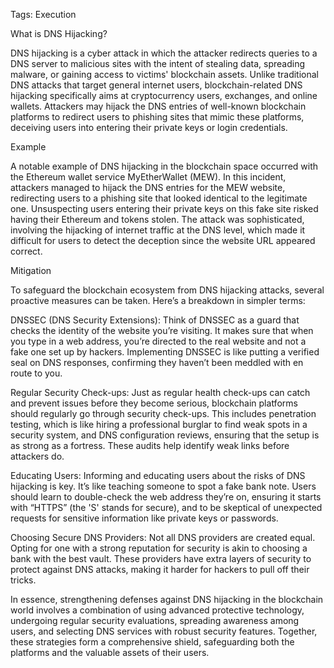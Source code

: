 Tags: Execution

What is DNS Hijacking?

DNS hijacking is a cyber attack in which the attacker redirects queries to a DNS server to malicious sites with the intent of stealing data, spreading malware, or gaining access to victims' blockchain assets. Unlike traditional DNS attacks that target general internet users, blockchain-related DNS hijacking specifically aims at cryptocurrency users, exchanges, and online wallets. Attackers may hijack the DNS entries of well-known blockchain platforms to redirect users to phishing sites that mimic these platforms, deceiving users into entering their private keys or login credentials.

Example

A notable example of DNS hijacking in the blockchain space occurred with the Ethereum wallet service MyEtherWallet (MEW). In this incident, attackers managed to hijack the DNS entries for the MEW website, redirecting users to a phishing site that looked identical to the legitimate one. Unsuspecting users entering their private keys on this fake site risked having their Ethereum and tokens stolen. The attack was sophisticated, involving the hijacking of internet traffic at the DNS level, which made it difficult for users to detect the deception since the website URL appeared correct.

Mitigation

To safeguard the blockchain ecosystem from DNS hijacking attacks, several proactive measures can be taken. Here’s a breakdown in simpler terms:

DNSSEC (DNS Security Extensions): Think of DNSSEC as a guard that checks the identity of the website you’re visiting. It makes sure that when you type in a web address, you’re directed to the real website and not a fake one set up by hackers. Implementing DNSSEC is like putting a verified seal on DNS responses, confirming they haven’t been meddled with en route to you.

Regular Security Check-ups: Just as regular health check-ups can catch and prevent issues before they become serious, blockchain platforms should regularly go through security check-ups. This includes penetration testing, which is like hiring a professional burglar to find weak spots in a security system, and DNS configuration reviews, ensuring that the setup is as strong as a fortress. These audits help identify weak links before attackers do.

Educating Users: Informing and educating users about the risks of DNS hijacking is key. It’s like teaching someone to spot a fake bank note. Users should learn to double-check the web address they’re on, ensuring it starts with “HTTPS” (the 'S' stands for secure), and to be skeptical of unexpected requests for sensitive information like private keys or passwords.

Choosing Secure DNS Providers: Not all DNS providers are created equal. Opting for one with a strong reputation for security is akin to choosing a bank with the best vault. These providers have extra layers of security to protect against DNS attacks, making it harder for hackers to pull off their tricks.

In essence, strengthening defenses against DNS hijacking in the blockchain world involves a combination of using advanced protective technology, undergoing regular security evaluations, spreading awareness among users, and selecting DNS services with robust security features. Together, these strategies form a comprehensive shield, safeguarding both the platforms and the valuable assets of their users.
